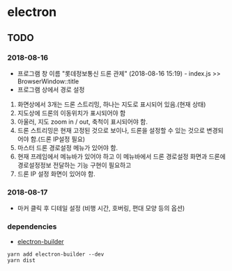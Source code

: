 # electron

## TODO
### 2018-08-16
- 프로그램 창 이름 "롯데정보통신 드론 관제" (2018-08-16 15:19) - index.js >> BrowserWindow::title
- 프로그램 상에서 경로 설정

1. 화면상에서 3개는 드론 스트리밍, 하나는 지도로 표시되어 있음.(현재 상태)
2. 지도상에 드론의 이동위치가 표시되어야 함
3. 아울러, 지도 zoom in / out, 축척이 표시되어야 함.
4. 드론 스트리밍은 현재 고정된 것으로 보이나, 드론을 설정할 수 있는 것으로 변경되어야 함.(드론 IP설정 필요)
5. 마스터 드론 경로설정 메뉴가 있어야 함.
6. 현재 프레임에서 메뉴바가 있어야 하고 이 메뉴바에서 드론 경로설정 화면과 드론에 경로설정정보 전달하는 기능 구현이 필요하고
7. 드론 IP 설정 화면이 있어야 함.

### 2018-08-17
- 마커 클릭 후 디테일 설정 (비행 시간, 호버링, 편대 모양 등의 옵션)

### dependencies
- [electron-builder](https://github.com/electron-userland/electron-builder)
```
yarn add electron-builder --dev
yarn dist
```